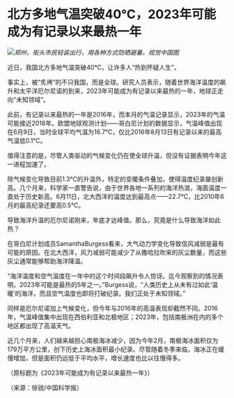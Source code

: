 

# 北方多地气温突破40℃，2023年可能成为有记录以来最热一年

![](https://inews.gtimg.com/om_bt/O-8l6C2OSeBJftGGWUWevnYz4In_TzHmt6NSqQ0SSj1eYAA/1000)_郑州，街头市民轻装出行，用各种方式防晒避暑。视觉中国图_

近日，我国北方多地气温突破40℃，让许多人“热到怀疑人生”。

事实上，被“炙烤”的不只我国，而是全球。研究人员表示，随着世界海洋温度的飙升和太平洋厄尔尼诺的到来，2023年可能成为有记录以来最热的一年，地球正走向“未知领域”。

此前，有记录以来最热的一年是2016年，而本月的气温记录显示，2023年的气温可能接近2016年。欧盟地球观测计划——哥白尼计划的数据显示，气温峰值出现在6月9日，当时全球平均气温为16.7℃，仅比2016年8月13日有记录以来的最高气温低0.1℃。

值得注意的是，尽管人类驱动的气候变化仍在使全球升温，但没有证据表明今年这一进程加速了。

除气候变化导致目前1.3℃的升温外，特定的变暖条件叠加，使得温度纪录屡创新高。几个月来，科学家一直警告说，由于世界各地一系列的海洋热浪，海面温度一直处于历史新高。6月11日，北大西洋的温度达到最高点——22.7℃，比2010年6月的最高纪录还要高0.5℃。

导致海洋升温的厄尔尼诺刚来，年底才达峰值。那么，究竟是什么导致海洋如此热？

在哥白尼计划成员SamanthaBurgess看来，大气动力学变化导致信风减弱是最有可能的原因。在北大西洋，风力减弱可能减少了从撒哈拉吹来的灰尘数量，而这些灰尘通常能够帮助海洋降温。

“海洋温度和空气温度在一年中的这个时间段飙升令人惊讶。迄今观察到的情况表明，2023年可能是最热的5年之一。”Burgess说，“人类历史上从未有过如此‘温暖’的海洋，而且空气温度也即将打破纪录。我们正处于未知领域。”

同样是厄尔尼诺加上气候变化，但今年与2016年的高温表现却截然不同。2016年，气温峰值集中出现在西伯利亚和北极地区；2023年，包括南极洲在内的多个地区都出现了高温天气。

近几个月来，人们越来越担心南极海冰减少，因为今年2月，南极海冰面积仅为179万平方公里，创下历史上海冰面积最小纪录。尽管随着冬季来临，海冰正在缓慢增加，但是面积仍远低于平均水平，增长速度也比以往慢得多。

（原标题为《2023年可能成为有记录以来最热一年》）

（来源：徐锐/中国科学报）

